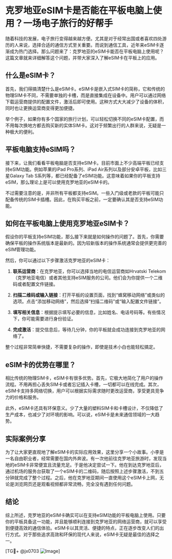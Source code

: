 # 克罗地亚eSIM卡是否能在平板电脑上使用？一场电子旅行的好帮手

随着科技的发展，电子旅行变得越来越方便。尤其是对于经常出国或者喜欢四处游历的人来说，选择合适的通信方式至关重要。而说到通信工具，近年来eSIM卡逐渐成为热门选择。那么问题来了：克罗地亚的eSIM卡能否在平板电脑上使用呢？这篇文章就来详细解答这个问题，并带大家深入了解eSIM卡在平板上的应用。

## 什么是eSIM卡？

首先，我们得搞清楚什么是eSIM卡。eSIM卡是嵌入式SIM卡的简称，它和传统的物理SIM卡不同，不需要单独的卡槽，而是直接集成在设备中。用户可以通过网络下载运营商提供的配置文件，激活后即可使用。这种方式大大减少了设备的体积，同时也让更换运营商变得更加便捷。

举个例子，如果你有多个国家的旅行计划，可以轻松切换不同的eSIM卡配置，而不用每次换地方都去购买新的实体SIM卡。这对于频繁出行的人群来说，无疑是一种极大的便利。

## 平板电脑支持eSIM吗？

接下来，让我们看看平板电脑是否支持eSIM卡。目前市面上不少高端平板已经支持eSIM功能。例如苹果的iPad Pro系列、iPad Air系列以及部分安卓平板，比如三星Galaxy Tab S系列等，都已经配备了eSIM功能。这意味着如果你的平板支持eSIM，那么理论上是可以使用克罗地亚的eSIM卡的。

不过需要注意的是，并非所有平板都支持eSIM。一些入门级或老款的平板可能只配备传统的SIM卡插槽。因此，在购买平板之前，一定要确认其是否支持eSIM功能。

## 如何在平板电脑上使用克罗地亚eSIM卡？

假设你的平板支持eSIM功能，那么接下来就是如何操作的问题了。首先，你需要确保平板的操作系统版本是最新的。因为较新版本的操作系统通常会提供更完善的eSIM管理功能。

然后，你可以通过以下步骤激活克罗地亚的eSIM卡：

1. **联系运营商**：在克罗地亚，你可以选择当地的电信运营商如Hrvatski Telekom（克罗地亚电信）或者其他支持eSIM服务的公司。他们会为你提供一个二维码或者配置文件链接。
   
2. **扫描二维码或输入链接**：打开平板的设置页面，找到“蜂窝移动网络”或类似的选项。点击“添加移动网络”，然后选择“扫描二维码”或“输入配置文件链接”。

3. **填写相关信息**：根据提示填写必要的信息，比如姓名、电话号码等。有些情况下，你可能需要进行身份验证。

4. **完成激活**：提交信息后，等待几分钟，你的平板就会成功连接到克罗地亚的网络了。

整个过程非常简单快捷，不需要复杂的操作，即使是技术小白也能轻松搞定。

## eSIM卡的优势在哪里？

相比传统的物理SIM卡，eSIM卡有很多优势。首先，它极大地简化了用户的操作流程。不用再担心丢失SIM卡或者忘记插入卡槽，一切都可以在线完成。其次，eSIM卡支持多网络切换，用户可以根据实际需求随时更改运营商，享受更具竞争力的价格和服务。

此外，eSIM卡还具有环保意义。少了大量的塑料SIM卡和卡槽设计，不仅降低了生产成本，也减少了对环境的影响。可以说，eSIM卡是未来通信领域的一大趋势。

## 实际案例分享

为了让大家更直观地了解eSIM卡的实际应用效果，这里分享一个小故事。小李是一名自由职业者，经常需要在国内外奔波。有一次他前往克罗地亚旅游时，发现当地的eSIM卡非常便宜且流量充足。于是他决定尝试一下。他在到达克罗地亚后，通过机场的服务台获取了一个eSIM卡的二维码，随后按照上述步骤激活，不到五分钟就完成了整个过程。之后，他在克罗地亚期间一直使用这个eSIM卡上网，无论是浏览网页还是观看视频都非常流畅，完全没有遇到任何问题。

## 结论

综上所述，克罗地亚的eSIM卡确实可以在支持eSIM功能的平板电脑上使用。只要你的平板具备这一功能，并且能够顺利连接到克罗地亚的网络运营商，就可以享受到便捷高效的通信体验。eSIM卡以其灵活、便捷的特点，正在逐步改变人们的出行方式。对于那些追求高效和环保的现代人来说，eSIM卡无疑是最佳的选择之一。

[TG💪+ @jx0703 ![Image](https://github.com/user-attachments/assets/dbca1d08-cadb-493c-b0ec-ad6f7a83f270)]